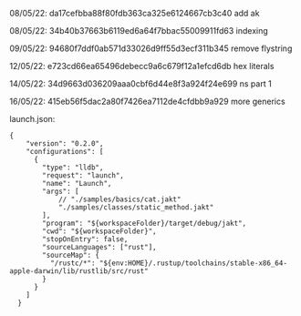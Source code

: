 
08/05/22: da17cefbba88f80fdb363ca325e6124667cb3c40 add ak 

08/05/22: 34b40b37663b6119ed6a64f7bbac55009911fd63 indexing 

09/05/22: 94680f7ddf0ab571d33026d9ff55d3ecf311b345 remove flystring 

12/05/22: e723cd66ea65496debecc9a6c679f12a1efcd6db hex literals

14/05/22: 34d9663d036209aaa0cbf6d44e8f3a924f24e699 ns part 1

16/05/22: 415eb56f5dac2a80f7426ea7112de4cfdbb9a929 more generics




launch.json:
```
{
    "version": "0.2.0",
    "configurations": [
      {
        "type": "lldb",
        "request": "launch",
        "name": "Launch",
        "args": [
            // "./samples/basics/cat.jakt"
            "./samples/classes/static_method.jakt"
        ],
        "program": "${workspaceFolder}/target/debug/jakt",
        "cwd": "${workspaceFolder}",
        "stopOnEntry": false,
        "sourceLanguages": ["rust"],
        "sourceMap": {
          "/rustc/*": "${env:HOME}/.rustup/toolchains/stable-x86_64-apple-darwin/lib/rustlib/src/rust"
        }
      }
    ]
  }
```